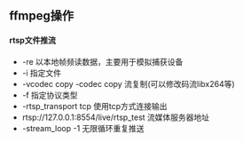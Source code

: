 ## ffmpeg操作

#### rtsp文件推流

- -re 以本地帧频读数据，主要用于模拟捕获设备
- -i 指定文件
- -vcodec copy -codec copy 流复制(可以修改码流libx264等)
- -f 指定协议类型
- -rtsp_transport tcp 使用tcp方式连接输出
- rtsp://127.0.0.1:8554/live/rtsp_test 流媒体服务器地址
- -stream_loop -1 无限循环重复推送
